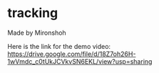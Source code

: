 # tracking

Made by Mironshoh

Here is the link for the demo video:
https://drive.google.com/file/d/18Z7oh26H-1wVmdc_c0tUkJCVkvSN6EKL/view?usp=sharing
